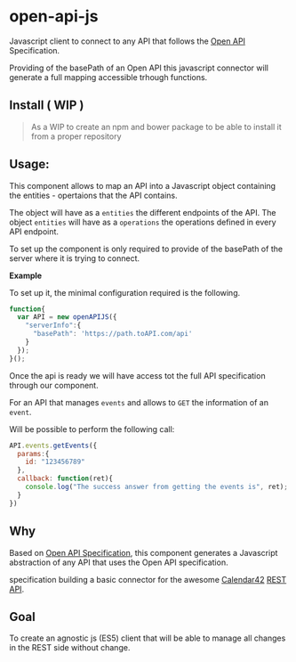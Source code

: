 # open-api-js

Javascript client to connect to any API that follows the [Open API](https://github.com/OAI/OpenAPI-Specification) Specification.

Providing of the basePath of an Open API this javascript connector will generate a full mapping accessible trhough functions.

## Install ( WIP )

> As a WIP to create an npm and bower package to be able to install it from a proper repository

## Usage:

This component allows to map an API into a Javascript object containing the entities - opertaions that the API contains.

The object will have as a `entities` the different endpoints of the API.
The object `entities` will have as a `operations` the operations defined in every API endpoint.

To set up the component is only required to provide of the basePath of the server where it is trying to connect.

**Example**

To set up it, the minimal configuration required is the following.

```javascript
function{
  var API = new openAPIJS({
    "serverInfo":{
      "basePath": 'https://path.toAPI.com/api'
    }
  });
}();
```

Once the api is ready we will have access tot the full API specification through our component.

For an API that manages `events` and allows to `GET` the information of an `event`.

Will be possible to perform the following call:

```javascript
API.events.getEvents({
  params:{
    id: "123456789"
  },
  callback: function(ret){
    console.log("The success answer from getting the events is", ret);
  }
})
```

## Why

Based on [Open API Specification](https://github.com/OAI/OpenAPI-Specification), this component generates a Javascript abstraction of any API that uses the Open API specification.

 specification building a basic connector for the awesome [Calendar42](http://calendar42.com) [REST API](https://calendar42.com/api/docs/).

## Goal

To create an agnostic js (ES5) client that will be able to manage all changes in the REST side without change.

